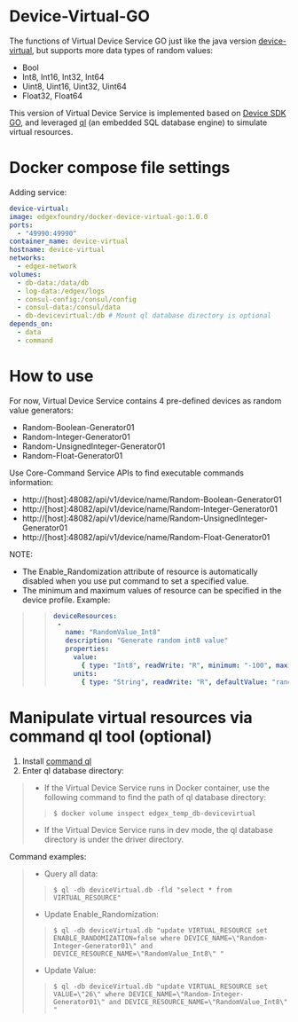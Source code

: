 # Device-Virtual-GO
The functions of Virtual Device Service GO just like the java version [device-virtual](https://github.com/edgexfoundry/device-virtual),
but supports more data types of random values:
* Bool
* Int8, Int16, Int32, Int64
* Uint8, Uint16, Uint32, Uint64
* Float32, Float64

This version of Virtual Device Service is implemented based on [Device SDK GO](https://github.com/edgexfoundry/device-sdk-go),
and leveraged [ql](https://godoc.org/modernc.org/ql) (an embedded SQL database engine) to simulate virtual resources.

# Docker compose file settings
Adding service:
```yaml
device-virtual:
image: edgexfoundry/docker-device-virtual-go:1.0.0
ports:
  - "49990:49990"
container_name: device-virtual
hostname: device-virtual
networks:
  - edgex-network
volumes:
  - db-data:/data/db
  - log-data:/edgex/logs
  - consul-config:/consul/config
  - consul-data:/consul/data
  - db-devicevirtual:/db # Mount ql database directory is optional
depends_on:
  - data
  - command
```
# How to use
For now, Virtual Device Service contains 4 pre-defined devices as random value generators:
* Random-Boolean-Generator01
* Random-Integer-Generator01
* Random-UnsignedInteger-Generator01
* Random-Float-Generator01

Use Core-Command Service APIs to find executable commands information:
* http://[host]:48082/api/v1/device/name/Random-Boolean-Generator01
* http://[host]:48082/api/v1/device/name/Random-Integer-Generator01
* http://[host]:48082/api/v1/device/name/Random-UnsignedInteger-Generator01
* http://[host]:48082/api/v1/device/name/Random-Float-Generator01

NOTE:
* The Enable_Randomization attribute of resource is automatically disabled when you use put command to set a specified value.
* The minimum and maximum values of resource can be specified in the device profile. Example:
>>```yaml
>>deviceResources:
>>  -
>>    name: "RandomValue_Int8"
>>    description: "Generate random int8 value"
>>    properties:
>>      value:
>>        { type: "Int8", readWrite: "R", minimum: "-100", maximum: "100", defaultValue: "0" }
>>      units:
>>        { type: "String", readWrite: "R", defaultValue: "random int8 value" }
>>```
# Manipulate virtual resources via command ql tool (optional)
1. Install [command ql](https://godoc.org/modernc.org/ql/ql)
2. Enter ql database directory:
> * If the Virtual Device Service runs in Docker container, use the following command to find the path of ql database directory: 
>> ```console
>> $ docker volume inspect edgex_temp_db-devicevirtual
>> ```
> * If the Virtual Device Service runs in dev mode, the ql database directory is under the driver directory. 

Command examples:
> * Query all data:
>>```console
>>$ ql -db deviceVirtual.db -fld "select * from VIRTUAL_RESOURCE"
>>```
> * Update Enable_Randomization:
>> ```console
>>$ ql -db deviceVirtual.db "update VIRTUAL_RESOURCE set ENABLE_RANDOMIZATION=false where DEVICE_NAME=\"Random-Integer-Generator01\" and DEVICE_RESOURCE_NAME=\"RandomValue_Int8\" "
>> ```
> * Update Value:
>> ```console
>>$ ql -db deviceVirtual.db "update VIRTUAL_RESOURCE set VALUE=\"26\" where DEVICE_NAME=\"Random-Integer-Generator01\" and DEVICE_RESOURCE_NAME=\"RandomValue_Int8\" "
>> ```
